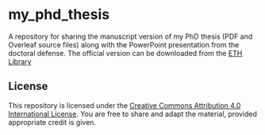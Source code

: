 # my_phd_thesis
A repository for sharing the manuscript version of my PhD thesis (PDF and Overleaf source files) along with the PowerPoint presentation from the doctoral defense.
The official version can be downloaded from the [ETH Library](https://doi.org/10.3929/ethz-b-000704480)

## License
This repository is licensed under the [Creative Commons Attribution 4.0 International License](https://creativecommons.org/licenses/by/4.0/). You are free to share and adapt the material, provided appropriate credit is given.

